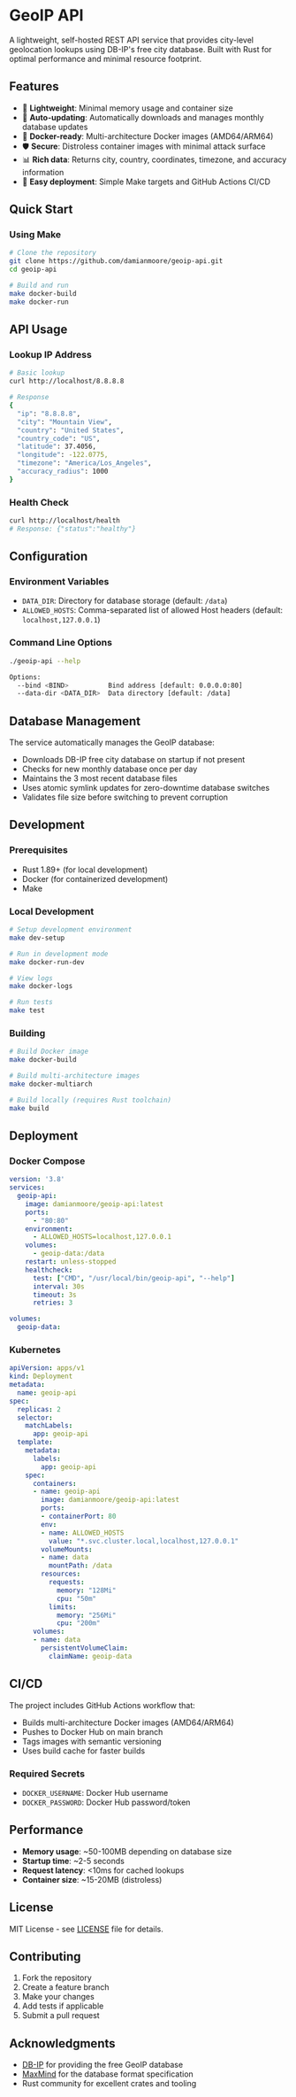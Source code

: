 # GeoIP API

A lightweight, self-hosted REST API service that provides city-level geolocation lookups using DB-IP's free city database. Built with Rust for optimal performance and minimal resource footprint.

## Features

- 🚀 **Lightweight**: Minimal memory usage and container size
- 🔄 **Auto-updating**: Automatically downloads and manages monthly database updates
- 🐳 **Docker-ready**: Multi-architecture Docker images (AMD64/ARM64)
- 🛡️ **Secure**: Distroless container images with minimal attack surface
- 📊 **Rich data**: Returns city, country, coordinates, timezone, and accuracy information
- 🔧 **Easy deployment**: Simple Make targets and GitHub Actions CI/CD

## Quick Start

### Using Make

```bash
# Clone the repository
git clone https://github.com/damianmoore/geoip-api.git
cd geoip-api

# Build and run
make docker-build
make docker-run
```

## API Usage

### Lookup IP Address

```bash
# Basic lookup
curl http://localhost/8.8.8.8

# Response
{
  "ip": "8.8.8.8",
  "city": "Mountain View",
  "country": "United States",
  "country_code": "US",
  "latitude": 37.4056,
  "longitude": -122.0775,
  "timezone": "America/Los_Angeles",
  "accuracy_radius": 1000
}
```

### Health Check

```bash
curl http://localhost/health
# Response: {"status":"healthy"}
```

## Configuration

### Environment Variables

- `DATA_DIR`: Directory for database storage (default: `/data`)
- `ALLOWED_HOSTS`: Comma-separated list of allowed Host headers (default: `localhost,127.0.0.1`)

### Command Line Options

```bash
./geoip-api --help

Options:
  --bind <BIND>          Bind address [default: 0.0.0.0:80]
  --data-dir <DATA_DIR>  Data directory [default: /data]
```

## Database Management

The service automatically manages the GeoIP database:

- Downloads DB-IP free city database on startup if not present
- Checks for new monthly database once per day
- Maintains the 3 most recent database files
- Uses atomic symlink updates for zero-downtime database switches
- Validates file size before switching to prevent corruption

## Development

### Prerequisites

- Rust 1.89+ (for local development)
- Docker (for containerized development)
- Make

### Local Development

```bash
# Setup development environment
make dev-setup

# Run in development mode
make docker-run-dev

# View logs
make docker-logs

# Run tests
make test
```

### Building

```bash
# Build Docker image
make docker-build

# Build multi-architecture images
make docker-multiarch

# Build locally (requires Rust toolchain)
make build
```

## Deployment

### Docker Compose

```yaml
version: '3.8'
services:
  geoip-api:
    image: damianmoore/geoip-api:latest
    ports:
      - "80:80"
    environment:
      - ALLOWED_HOSTS=localhost,127.0.0.1
    volumes:
      - geoip-data:/data
    restart: unless-stopped
    healthcheck:
      test: ["CMD", "/usr/local/bin/geoip-api", "--help"]
      interval: 30s
      timeout: 3s
      retries: 3

volumes:
  geoip-data:
```

### Kubernetes

```yaml
apiVersion: apps/v1
kind: Deployment
metadata:
  name: geoip-api
spec:
  replicas: 2
  selector:
    matchLabels:
      app: geoip-api
  template:
    metadata:
      labels:
        app: geoip-api
    spec:
      containers:
      - name: geoip-api
        image: damianmoore/geoip-api:latest
        ports:
        - containerPort: 80
        env:
        - name: ALLOWED_HOSTS
          value: "*.svc.cluster.local,localhost,127.0.0.1"
        volumeMounts:
        - name: data
          mountPath: /data
        resources:
          requests:
            memory: "128Mi"
            cpu: "50m"
          limits:
            memory: "256Mi"
            cpu: "200m"
      volumes:
      - name: data
        persistentVolumeClaim:
          claimName: geoip-data
```

## CI/CD

The project includes GitHub Actions workflow that:

- Builds multi-architecture Docker images (AMD64/ARM64)
- Pushes to Docker Hub on main branch
- Tags images with semantic versioning
- Uses build cache for faster builds

### Required Secrets

- `DOCKER_USERNAME`: Docker Hub username
- `DOCKER_PASSWORD`: Docker Hub password/token

## Performance

- **Memory usage**: ~50-100MB depending on database size
- **Startup time**: ~2-5 seconds
- **Request latency**: <10ms for cached lookups
- **Container size**: ~15-20MB (distroless)

## License

MIT License - see [LICENSE](LICENSE) file for details.

## Contributing

1. Fork the repository
2. Create a feature branch
3. Make your changes
4. Add tests if applicable
5. Submit a pull request

## Acknowledgments

- [DB-IP](https://db-ip.com/) for providing the free GeoIP database
- [MaxMind](https://www.maxmind.com/) for the database format specification
- Rust community for excellent crates and tooling
